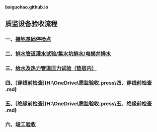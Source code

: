#### baiguohao.github.io    


## 质监设备验收流程  

### 一、[接地基础停检点](https://one.popexp.com/shebei/jcjd.md)



### 二、[排水管道灌水试验/集水坑排水/电梯井排水](H:\OneDrive\质监验收.press\二、排水管道灌水试验集水坑排水电梯井排水.md)  



### 三、[给水及热力管道压力试验（垫层内）](H:\OneDrive\质监验收.press\三、给水及热力管道压力试验（垫层内）.md)



### 四、[穿线前检查](H:\OneDrive\质监验收.press\四、穿线前检查  .md)  



### 五、[绝缘前检查](H:\OneDrive\质监验收.press\五、绝缘前检查 .md) 



### 六、[竣工验收](H:\OneDrive\质监验收.press\六、竣工验收.md)

